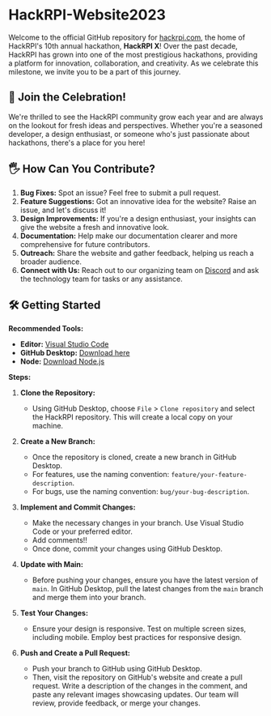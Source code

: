 # HackRPI-Website2023

Welcome to the official GitHub repository for [hackrpi.com](https://hackrpi.com), the home of HackRPI's 10th annual hackathon, **HackRPI X**! Over the past decade, HackRPI has grown into one of the most prestigious hackathons, providing a platform for innovation, collaboration, and creativity. As we celebrate this milestone, we invite you to be a part of this journey.

## 🎉 Join the Celebration!

We're thrilled to see the HackRPI community grow each year and are always on the lookout for fresh ideas and perspectives. Whether you're a seasoned developer, a design enthusiast, or someone who's just passionate about hackathons, there's a place for you here!

## 🖐 How Can You Contribute?

1. **Bug Fixes:** Spot an issue? Feel free to submit a pull request.
2. **Feature Suggestions:** Got an innovative idea for the website? Raise an issue, and let's discuss it!
3. **Design Improvements:** If you're a design enthusiast, your insights can give the website a fresh and innovative look.
4. **Documentation:** Help make our documentation clearer and more comprehensive for future contributors.
5. **Outreach:** Share the website and gather feedback, helping us reach a broader audience.
6. **Connect with Us:** Reach out to our organizing team on [Discord](https://discord.gg/q4tdARPazB) and ask the technology team for tasks or any assistance.

## 🛠 Getting Started

**Recommended Tools:**
- **Editor:** [Visual Studio Code](https://code.visualstudio.com/download)
- **GitHub Desktop:** [Download here](https://desktop.github.com/)
- **Node:** [Download Node.js](https://nodejs.org/en)

**Steps:**

1. **Clone the Repository:** 
   - Using GitHub Desktop, choose `File` > `Clone repository` and select the HackRPI repository. This will create a local copy on your machine.

2. **Create a New Branch:** 
   - Once the repository is cloned, create a new branch in GitHub Desktop.
   - For features, use the naming convention: `feature/your-feature-description`.
   - For bugs, use the naming convention: `bug/your-bug-description`.

3. **Implement and Commit Changes:** 
   - Make the necessary changes in your branch. Use Visual Studio Code or your preferred editor.
   - Add comments!!
   - Once done, commit your changes using GitHub Desktop.

4. **Update with Main:** 
   - Before pushing your changes, ensure you have the latest version of `main`. In GitHub Desktop, pull the latest changes from the `main` branch and merge them into your branch.

5. **Test Your Changes:** 
   - Ensure your design is responsive. Test on multiple screen sizes, including mobile. Employ best practices for responsive design.

6. **Push and Create a Pull Request:** 
   - Push your branch to GitHub using GitHub Desktop.
   - Then, visit the repository on GitHub's website and create a pull request. Write a description of the changes in the comment, and paste any relevant images showcasing updates. Our team will review, provide feedback, or merge your changes.
